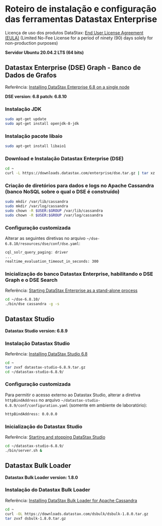 # Roteiro de instalação e configuração das ferramentas Datastax Enterprise

Licença de uso dos produtos DataStax: [End User License Agreement (EULA)](https://www.datastax.com/legal/datastax-enterprise-terms) (Limited No-Fee License for a period of ninety (90) days solely for non-production purposes)

__Servidor Ubuntu 20.04.2 LTS (64 bits)__

## Datastax Enterprise (DSE) Graph - Banco de Dados de Grafos
Referência: [Installing DataStax Enterprise 6.8 on a single node](https://docs.datastax.com/en/install/6.8/install/dseBasicInstall.html)

__DSE version: 6.8 patch: 6.8.10__

### Instalação JDK
```sh
sudo apt-get update
sudo apt-get install openjdk-8-jdk
```

### Instalação pacote libaio
```sh
sudo apt-get install libaio1
```

### Download e Instalação Datastax Enterprise (DSE)
```sh
cd ~
curl -L https://downloads.datastax.com/enterprise/dse.tar.gz | tar xz
```

### Criação de diretórios para dados e logs no Apache Cassandra (banco NoSQL sobre o qual o DSE é construído)
```sh
sudo mkdir /var/lib/cassandra
sudo mkdir /var/log/cassandra
sudo chown -R $USER:$GROUP /var/lib/cassandra
sudo chown -R $USER:$GROUP /var/log/cassandra
```

### Configuração customizada

Alterar as seguintes diretivas no arquivo ```~/dse-6.8.10/resources/dse/conf/dse.yaml```:
```sh
cql_solr_query_paging: driver
...
realtime_evaluation_timeout_in_seconds: 300
```

### Inicialização do banco Datastax Enterprise, habilitando o DSE Graph e o DSE Search
Referência: [Starting DataStax Enterprise as a stand-alone process](https://docs.datastax.com/en/dse/6.0/dse-admin/datastax_enterprise/operations/startStop/startDseStandalone.html)

```sh
cd ~/dse-6.8.10/
./bin/dse cassandra -g -s
```

## Datastax Studio

__Datastax Studio version: 6.8.9__

### Instalação Datastax Studio
Referência: [Installing DataStax Studio 6.8](https://docs.datastax.com/en/install/6.8/install/installStudio.html)

```sh
cd ~
tar zvxf datastax-studio-6.8.9.tar.gz
cd ~/datastax-studio-6.8.9/
```
### Configuração customizada

Para permitir o acesso externo ao Datastax Studio, alterar a diretiva ```httpBindAddress``` no arquivo ```~/datastax-studio-6.8.9/conf/configuration.yaml``` (somente em ambiente de laboratório):
```sh
httpBindAddress: 0.0.0.0
```

### Inicialização do Datastax Studio
Referência: [Starting and stopping DataStax Studio](https://docs.datastax.com/en/studio/6.8/studio/studioStartStop.html)

```sh
cd ~/datastax-studio-6.8.9/
./bin/server.sh &
```

## Datastax Bulk Loader

__Datastax Bulk Loader version: 1.8.0__

### Instalação do Datastax Bulk Loader
Referência: [Installing DataStax Bulk Loader for Apache Cassandra](https://docs.datastax.com/en/dsbulk/doc/dsbulk/install/dsbulkInstall.html)

```sh
cd ~
curl -OL https://downloads.datastax.com/dsbulk/dsbulk-1.8.0.tar.gz 
tar zvxf dsbulk-1.8.0.tar.gz
```
